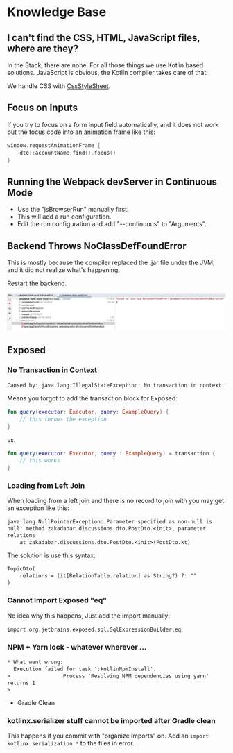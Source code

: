 # Knowledge Base

## I can't find the CSS, HTML, JavaScript files, where are they?

In the Stack, there are none. For all those things we use Kotlin based solutions. JavaScript is obvious, the Kotlin compiler takes care of that.

We handle CSS with [CssStyleSheet](../../core/src/jsMain/kotlin/zakadabar/stack/frontend/util/css.kt).

## Focus on Inputs

If you try to focus on a form input field automatically, and it does not work put the focus code into an animation frame like this:

```kotlin
window.requestAnimationFrame {
    dto::accountName.find().focus()
}
```

## Running the Webpack devServer in Continuous Mode

* Use the "jsBrowserRun" manually first.
* This will add a run configuration.
* Edit the run configuration and add "--continuous" to "Arguments".

## Backend Throws NoClassDefFoundError

This is mostly because the compiler replaced the .jar file under the JVM, and it did not realize what's happening.

Restart the backend.

![java-noclassdef](java-noclassdef.png)

## Exposed

### No Transaction in Context

`Caused by: java.lang.IllegalStateException: No transaction in context.`

Means you forgot to add the transaction block for Exposed:

```kotlin
fun query(executor: Executor, query: ExampleQuery) {
    // this throws the exception
}
```

vs.

```kotlin
fun query(executor: Executor, query : ExampleQuery) = transaction {
    // this works
}
```

### Loading from Left Join

When loading from a left join and there is no record to join with you may get an exception like this:

```text
java.lang.NullPointerException: Parameter specified as non-null is null: method zakadabar.discussions.dto.PostDto.<init>, parameter relations
	at zakadabar.discussions.dto.PostDto.<init>(PostDto.kt)
```

The solution is use this syntax:

```koltin
TopicDto(
    relations = (it[RelationTable.relation] as String?) ?: ""
)
```

### Cannot Import Exposed "eq"

No idea why this happens, Just add the import manually:

```import org.jetbrains.exposed.sql.SqlExpressionBuilder.eq```

### NPM + Yarn lock - whatever wherever ...

```text
* What went wrong:
  Execution failed for task ':kotlinNpmInstall'.
>                 Process 'Resolving NPM dependencies using yarn' returns 1
> 
```

* Gradle Clean

### kotlinx.serializer stuff cannot be imported after Gradle clean

This happens if you commit with "organize imports" on. Add an `import kotlinx.serialization.*` to the files in error.